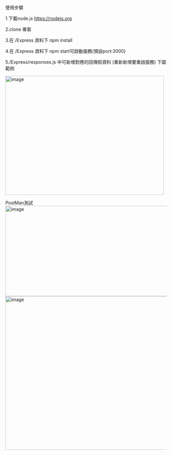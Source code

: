 使用步驟

1.下載node.js https://nodejs.org

2.clone 專案

3.在 /Express 資料下 npm install

4.在 /Express 資料下 npm start可啟動服務(預設port:3000)

5./Express/responses.js 中可新增對應的回傳假資料 (重新新增要重啟服務)
下圖範例

<img width="495" height="371" alt="image" src="https://github.com/user-attachments/assets/c20e4d68-9216-4fa7-ba05-3f6abdc68bdb" />


PostMan測試
<img width="1159" height="282" alt="image" src="https://github.com/user-attachments/assets/6680b8f9-4310-479e-9409-9ef5c03bc845" />
<img width="1179" height="479" alt="image" src="https://github.com/user-attachments/assets/dc96e9e0-c95a-4810-8908-baf8018d0b0e" />
